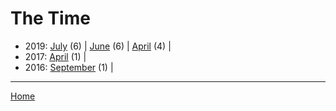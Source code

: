 # The Time

  * 2019: 
      [July](./the-time-2019-07.md) (6) | 
      [June](./the-time-2019-06.md) (6) | 
      [April](./the-time-2019-04.md) (4) | 
  * 2017: 
      [April](./the-time-2017-04.md) (1) | 
  * 2016: 
      [September](./the-time-2016-09.md) (1) | 

----

[Home](../)
